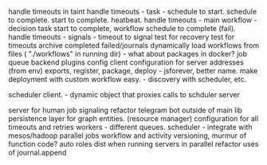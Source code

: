 handle timeouts in taint
handle timeouts - task - schedule to start. schedule to complete. start to complete. heatbeat.
handle timeouts - main workflow - decision task start to complete, workflow schedule to complete (fail).
handle timeouts - signals - timeout to signal
test for recovery
test for timeouts
archive completed failed/journals
dynamically load workflows from files ( "./workflows" in running dir) - what about packages in docker?
job queue backend plugins
config
	client configuration for server addresses (from env)
exports, register, package, deploy - jsforever, better name.
make deployment with custom workflow easy. - discovery with scheduler, etc.


scheduler client. - dynamic object that proxies calls to schduler server


server for human job signaling
refactor telegram bot outside of main lib
persistence layer for graph entities. (resource manager)
configuration for all timeouts and retries
workers - different queues.
scheduler - integrate with mesos/hadoop
parallel jobs
workflow and activity versioning, murmur of function code? 
auto roles dist when running servers in parallel
refactor uses of journal.append